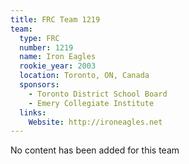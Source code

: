```yaml
---
title: FRC Team 1219
team:
  type: FRC
  number: 1219
  name: Iron Eagles
  rookie_year: 2003
  location: Toronto, ON, Canada
  sponsors:
    - Toronto District School Board
    - Emery Collegiate Institute
  links:
    Website: http://ironeagles.net
---
```

No content has been added for this team